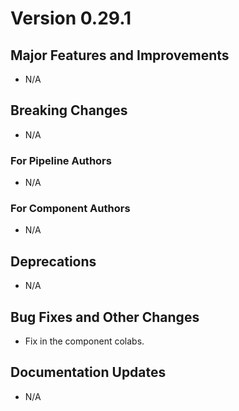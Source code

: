 # Version 0.29.1

## Major Features and Improvements

*  N/A

## Breaking Changes

*  N/A

### For Pipeline Authors

*  N/A

### For Component Authors

*   N/A

## Deprecations

*  N/A

## Bug Fixes and Other Changes

*   Fix in the component colabs.

## Documentation Updates

*  N/A
